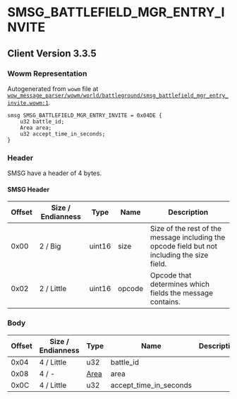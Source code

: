 # SMSG_BATTLEFIELD_MGR_ENTRY_INVITE

## Client Version 3.3.5

### Wowm Representation

Autogenerated from `wowm` file at [`wow_message_parser/wowm/world/battleground/smsg_battlefield_mgr_entry_invite.wowm:1`](https://github.com/gtker/wow_messages/tree/main/wow_message_parser/wowm/world/battleground/smsg_battlefield_mgr_entry_invite.wowm#L1).
```rust,ignore
smsg SMSG_BATTLEFIELD_MGR_ENTRY_INVITE = 0x04DE {
    u32 battle_id;
    Area area;
    u32 accept_time_in_seconds;
}
```
### Header

SMSG have a header of 4 bytes.

#### SMSG Header

| Offset | Size / Endianness | Type   | Name   | Description |
| ------ | ----------------- | ------ | ------ | ----------- |
| 0x00   | 2 / Big           | uint16 | size   | Size of the rest of the message including the opcode field but not including the size field.|
| 0x02   | 2 / Little        | uint16 | opcode | Opcode that determines which fields the message contains.|

### Body

| Offset | Size / Endianness | Type | Name | Description | Comment |
| ------ | ----------------- | ---- | ---- | ----------- | ------- |
| 0x04 | 4 / Little | u32 | battle_id |  |  |
| 0x08 | 4 / - | [Area](area.md) | area |  |  |
| 0x0C | 4 / Little | u32 | accept_time_in_seconds |  |  |

